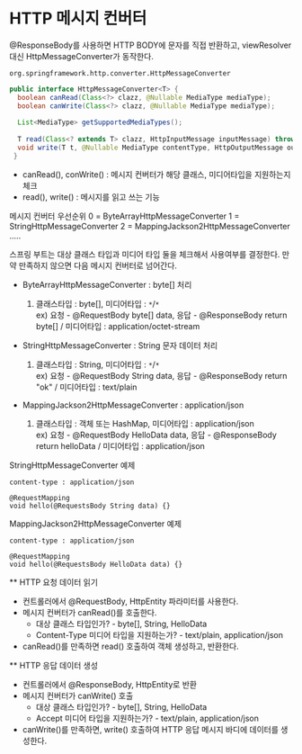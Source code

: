# HTTP 메시지 컨버터

@ResponseBody를 사용하면 HTTP BODY에 문자를 직접 반환하고, viewResolver 대신 HttpMessageConverter가 동작한다.

```
org.springframework.http.converter.HttpMessageConverter
```

```java
public interface HttpMessageConverter<T> {
  boolean canRead(Class<?> clazz, @Nullable MediaType mediaType);
  boolean canWrite(Class<?> clazz, @Nullable MediaType mediaType);
  
  List<MediaType> getSupportedMediaTypes();
  
  T read(Class<? extends T> clazz, HttpInputMessage inputMessage) throws IOException, HttpMessageNotReadableException;
  void write(T t, @Nullable MediaType contentType, HttpOutputMessage outputMessage) throws IOException, HttpMessageNotWritableException;
 }
```

- canRead(), conWrite() : 메시지 컨버터가 해당 클래스, 미디어타입을 지원하는지 체크
- read(), write() : 메시지를 읽고 쓰는 기능

메시지 컨버터 우선순위
0 = ByteArrayHttpMessageConverter
1 = StringHttpMessageConverter
2 = MappingJackson2HttpMessageConverter
.....

스프링 부트는 대상 클래스 타입과 미디어 타입 둘을 체크해서 사용여부를 결정한다. 만약 만족하지 않으면 다음 메시지 컨버터로 넘어간다.

- ByteArrayHttpMessageConverter : byte[] 처리
  1. 클래스타입 : byte[], 미디어타입 : `*`/`*`   
  ex) 요청 - @RequestBody byte[] data, 응답 - @ResponseBody return byte[] / 미디어타입 : application/octet-stream

- StringHttpMessageConverter : String 문자 데이터 처리
  1. 클래스타입 : String, 미디어타입 : `*`/`*`   
  ex) 요청 - @RequestBody String data, 응답 - @ResponseBody return "ok" / 미디어타입 : text/plain

- MappingJackson2HttpMessageConverter : application/json
  1. 클래스타입 : 객체 또는 HashMap, 미디어타입 : application/json   
  ex) 요청 - @RequestBody HelloData data, 응답 - @ResponseBody return helloData / 미디어타입 : application/json
  
StringHttpMessageConverter 예제
```
content-type : application/json
  
@RequestMapping
void hello(@RequestsBody String data) {}
```

MappingJackson2HttpMessageConverter 예제
```
content-type : application/json

@RequestMapping
void hello(@RequestsBody HelloData data) {}
```

** HTTP 요청 데이터 읽기
- 컨트롤러에서 @RequestBody, HttpEntity 파라미터를 사용한다.
- 메시지 컨버터가 canRead()를 호출한다.
  - 대상 클래스 타입인가? - byte[], String, HelloData
  - Content-Type 미디어 타입을 지원하는가? - text/plain, application/json
- canRead()를 만족하면 read() 호출하여 객체 생성하고, 반환한다.

** HTTP 응답 데이터 생성
- 컨트롤러에서 @ResponseBody, HttpEntity로 반환
- 메시지 컨버터가 canWrite() 호출
  - 대상 클래스 타입인가? - byte[], String, HelloData
  - Accept 미디어 타입을 지원하는가? - text/plain, application/json
- canWrite()를 만족하면, write() 호출하여 HTTP 응답 메시지 바디에 데이터를 생성한다.
